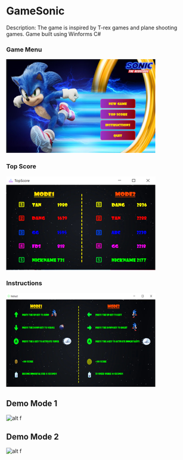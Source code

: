# GameSonic

Description: The game is inspired by T-rex games and plane shooting games. Game built using Winforms C#

### Game Menu 
<p align="Left">
  <img src="https://github.com/PQD-11/GameSonic_CSharp/blob/main/Images/Menu.png" alt="MarineGEO circle logo" style="height: 250px; width:400px;">

### Top Score 
<p align="Left">
  <img src="https://github.com/PQD-11/GameSonic_CSharp/blob/main/Images/TopScore.png" alt="MarineGEO circle logo" style="height: 250px; width:400px;">
  
### Instructions
<p align="Left">
  <img src="https://github.com/PQD-11/GameSonic_CSharp/blob/main/Images/Instruction.png" alt="MarineGEO circle logo" style="height: 250px; width:400px;">
  
## Demo Mode 1

![alt f](https://github.com/PQD-11/GameSonic_CSharp/blob/main/Images/Mode1.gif?raw=true)

## Demo Mode 2 

![alt f](https://github.com/PQD-11/GameSonic_CSharp/blob/main/Images/Mode2.gif?raw=true)

